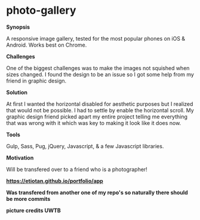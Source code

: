 # photo-gallery

**Synopsis**

A responsive image gallery, tested for the most popular phones on iOS & Android. Works best on Chrome.

**Challenges**

One of the biggest challenges was to make the images not squished when sizes changed. I found the design to be an issue so I got some help from my friend in graphic design.

**Solution**

At first I wanted the horizontal disabled for aesthetic purposes but I realized that would not be possible. I had to settle by enable the horizontal scroll. My graphic design friend picked apart my entire project telling me everything that was wrong with it which was key to making it look like it does now.

**Tools**

Gulp, Sass, Pug, jQuery, Javascript, & a few Javascript libraries.

**Motivation**

Will be transfered over to a friend who is a photographer!

**https://etiotan.github.io/portfolio/app**

**Was transfered from another one of my repo's so naturally there should be more commits**

**picture credits UWTB**

